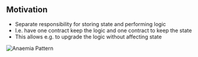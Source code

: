 ## Motivation
*   Separate responsibility for storing state and performing logic
*   I.e. have one contract keep the logic and one contract to keep the state
*   This allows e.g. to upgrade the logic without affecting state

![Anaemia Pattern](https://github.com/BlockchainRepos/ethereum-smart-contracts/blob/master/resources/AnaemiaPattern.PNG)